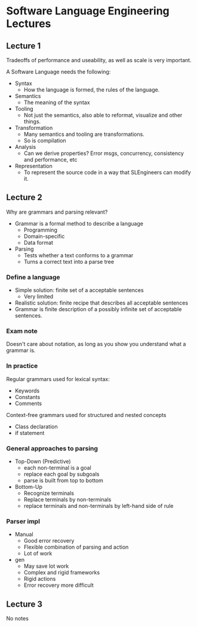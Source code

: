 # Software Language Engineering Lectures

## Lecture 1

Tradeoffs of performance and useability, as well as scale is very important.

A Software Language needs the following:
- Syntax
  - How the language is formed, the rules of the language.
- Semantics
  - The meaning of the syntax
- Tooling
  - Not just the semantics, also able to reformat, visualize and other things.
- Transformation
  - Many semantics and tooling are transformations. 
  - So is compilation
- Analysis
  - Can we derive properties? Error msgs, concurrency, consistency and performance, etc
- Representation
  - To represent the source code in a way that SLEngineers can modify it.


## Lecture 2
Why are grammars and parsing relevant?
- Grammar is a formal method to describe a language
  - Programming
  - Domain-specific
  - Data format
- Parsing
  - Tests whether a text conforms to a grammar
  - Turns a correct text into a parse tree

### Define a language
- Simple solution: finite set of a acceptable sentences
  - Very limited
- Realistic solution: finite recipe that describes all acceptable sentences
- Grammar is finite description of a possibly infinite set of acceptable sentences.

### Exam note
Doesn't care about notation, as long as you show you understand what a grammar is.

### In practice
Regular grammars used for lexical syntax:
- Keywords
- Constants
- Comments

Context-free grammars used for structured and nested concepts
- Class declaration
- if statement

### General approaches to parsing
- Top-Down (Predictive)
  - each non-terminal is a goal
  - replace each goal by subgoals
  - parse is built from top to bottom
- Bottom-Up
  - Recognize terminals
  - Replace terminals by non-terminals
  - replace terminals and non-terminals by left-hand side of rule

### Parser impl
- Manual
  + Good error recovery
  + Flexible combination of parsing and action
  - Lot of work
- gen
  + May save lot work
  - Complex and rigid frameworks
  - Rigid actions
  - Error recovery more difficult 

## Lecture 3
No notes

